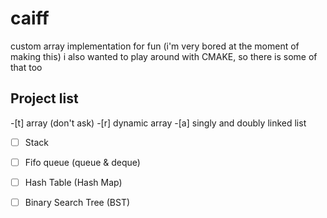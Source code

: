 # caiff
custom array implementation for fun (i'm very bored at the moment of making this)
i also wanted to play around with CMAKE, so there is some of that too

## Project list 
-[t] array (don't ask)
-[r] dynamic array
-[a] singly and doubly linked list
-[ ] Stack
-[ ] Fifo queue (queue & deque)
-[ ] Hash Table (Hash Map)
-[ ] Binary Search Tree (BST)

